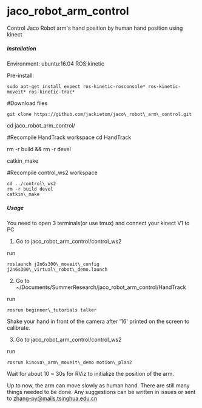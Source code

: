 # jaco\_robot\_arm\_control
Control Jaco Robot arm's hand position by human hand position using kinect

##### Installation

Environment: ubuntu:16.04 ROS:kinetic

Pre-install:

```sudo apt-get install expect ros-kinetic-rosconsole* ros-kinetic-moveit* ros-kinetic-trac*``` 

#Download files

```
git clone https://github.com/jackietom/jaco\_robot\_arm\_control.git
```

cd jaco\_robot\_arm\_control/

#Recompile HandTrack workspace
cd HandTrack

rm -r build && rm -r devel

catkin\_make

#Recompile control\_ws2 workspace
```
cd ../control\_ws2 
rm -r build devel
catkin\_make
```
##### Usage

You need to open 3 terminals(or use tmux) and connect your kinect V1 to PC

1. Go to jaco\_robot\_arm\_control/control\_ws2 

run

```
roslaunch j2n6s300\_moveit\_config j2n6s300\_virtual\_robot\_demo.launch
```

2. Go to ~/Documents/SummerResearch/jaco\_robot\_arm\_control/HandTrack

run

```
rosrun beginner\_tutorials talker
```

Shake your hand in front of the camera after '16' printed on the screen to calibrate.

3. Go to jaco\_robot\_arm\_control/control\_ws2

run 

```
rosrun kinova\_arm\_moveit\_demo motion\_plan2
```

Wait for about 10 ~ 30s for RViz to initialize the position of the arm.

Up to now, the arm can move slowly as human hand. There are still many things needed to be done. Any suggestions can be written in issues or sent to zhang-py@mails.tsinghua.edu.cn

